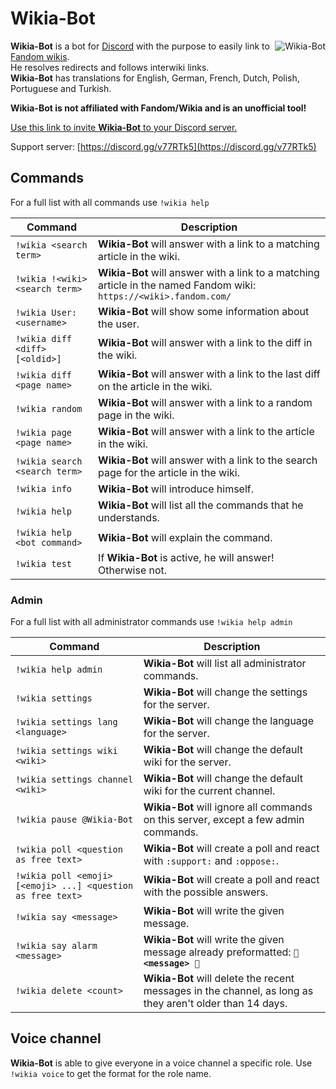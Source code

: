 # Wikia-Bot
<a href="https://discordbots.org/bot/523162656346079234"><img align="right" src="https://discordbots.org/api/widget/523162656346079234.svg" alt="Wikia-Bot"></a>
**Wikia-Bot** is a bot for [Discord](https://discordapp.com/) with the purpose to easily link to [Fandom wikis](https://fandom.wikia.com/explore).
<br>He resolves redirects and follows interwiki links.
<br>**Wikia-Bot** has translations for English, German, French, Dutch, Polish, Portuguese and Turkish.

**Wikia-Bot is not affiliated with Fandom/Wikia and is an unofficial tool!**

[Use this link to invite **Wikia-Bot** to your Discord server.](https://discordapp.com/oauth2/authorize?client_id=523162656346079234&permissions=268954689&scope=bot)

Support server: [https://discord.gg/v77RTk5](https://discord.gg/v77RTk5)

## Commands
For a full list with all commands use `!wikia help`

| Command | Description |
| --- | --- |
| `!wikia <search term>` | **Wikia-Bot** will answer with a link to a matching article in the wiki. |
| `!wikia !<wiki> <search term>` | **Wikia-Bot** will answer with a link to a matching article in the named Fandom wiki: `https://<wiki>.fandom.com/` |
| `!wikia User:<username>` | **Wikia-Bot** will show some information about the user. |
| `!wikia diff <diff> [<oldid>]` | **Wikia-Bot** will answer with a link to the diff in the wiki. |
| `!wikia diff <page name>` | **Wikia-Bot** will answer with a link to the last diff on the article in the wiki. |
| `!wikia random` | **Wikia-Bot** will answer with a link to a random page in the wiki. |
| `!wikia page <page name>` | **Wikia-Bot** will answer with a link to the article in the wiki. |
| `!wikia search <search term>` | **Wikia-Bot** will answer with a link to the search page for the article in the wiki. |
| `!wikia info` | **Wikia-Bot** will introduce himself. |
| `!wikia help` | **Wikia-Bot** will list all the commands that he understands. |
| `!wikia help <bot command>` | **Wikia-Bot** will explain the command. |
| `!wikia test` | If **Wikia-Bot** is active, he will answer! Otherwise not. |

### Admin
For a full list with all administrator commands use `!wikia help admin`

| Command | Description |
| --- | --- |
| `!wikia help admin` | **Wikia-Bot** will list all administrator commands. |
| `!wikia settings` | **Wikia-Bot** will change the settings for the server. |
| `!wikia settings lang <language>` | **Wikia-Bot** will change the language for the server. |
| `!wikia settings wiki <wiki>` | **Wikia-Bot** will change the default wiki for the server. |
| `!wikia settings channel <wiki>` | **Wikia-Bot** will change the default wiki for the current channel. |
| `!wikia pause @Wikia-Bot` | **Wikia-Bot** will ignore all commands on this server, except a few admin commands. |
| `!wikia poll <question as free text>` | **Wikia-Bot** will create a poll and react with `:support:` and `:oppose:`. |
| `!wikia poll <emoji> [<emoji> ...] <question as free text>` | **Wikia-Bot** will create a poll and react with the possible answers. |
| `!wikia say <message>` | **Wikia-Bot** will write the given message. |
| `!wikia say alarm <message>` | **Wikia-Bot** will write the given message already preformatted: **`🚨 <message> 🚨`** |
| `!wikia delete <count>` | **Wikia-Bot** will delete the recent messages in the channel, as long as they aren't older than 14 days. |

## Voice channel
**Wikia-Bot** is able to give everyone in a voice channel a specific role. Use `!wikia voice` to get the format for the role name.
